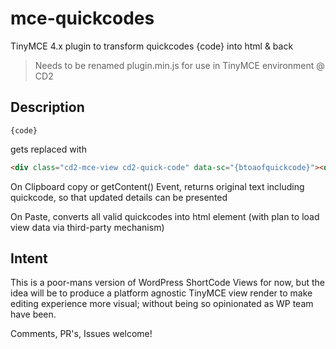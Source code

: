 # mce-quickcodes
TinyMCE 4.x plugin to transform quickcodes {code} into html &amp; back

> Needs to be renamed plugin.min.js for use in TinyMCE environment @ CD2

## Description

```liquid
{code}
```

gets replaced with

```html
<div class="cd2-mce-view cd2-quick-code" data-sc="{btoaofquickcode}"><div class="inner" contenteditable="false">&nbsp;</div></div>
```

On Clipboard copy or getContent() Event, returns original text including quickcode, so that updated details can be presented

On Paste, converts all valid quickcodes into html element (with plan to load view data via third-party mechanism)

## Intent
This is a poor-mans version of WordPress ShortCode Views for now, but the idea will be to produce a platform agnostic TinyMCE view render to make editing experience more visual; without being so opinionated as WP team have been. 

Comments, PR's, Issues welcome!
